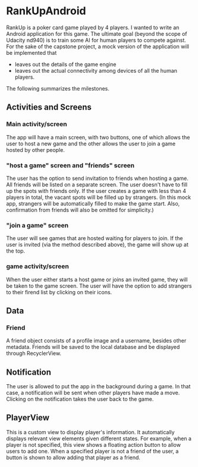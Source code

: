 # RankUpAndroid
RankUp is a poker card game played by 4 players. I wanted to write an Android application for this game. The ultimate goal (beyond the scope of Udacity nd940) is to train some AI for human players to compete against. For the sake of the capstone project, a mock version of the application will be implemented that 
- leaves out the details of the game engine
- leaves out the actual connectivity among devices of all the human players.

The following summarizes the milestones.

## Activities and Screens
### Main activity/screen
The app will have a main screen, with two buttons, one of which allows the user to host a new game and the other allows the user to join a game hosted by other people.

### "host a game" screen and "friends" screen
The user has the option to send invitation to friends when hosting a game. All friends will be listed on a separate screen. The user doesn't have to fill up the spots with friends only. If the user creates a game with less than 4 players in total, the vacant spots will be filled up by strangers. (In this mock app, strangers will be automatically filled to make the game start. Also, confirmation from friends will also be omitted for simplicity.)

### "join a game" screen
The user will see games that are hosted waiting for players to join. If the user is invited (via the method described above), the game will show up at the top.

### game activity/screen
When the user either starts a host game or joins an invited game, they will be taken to the game screen. The user will have the option to add strangers to their firend list by clicking on their icons.

## Data
### Friend
A friend object consists of a profile image and a username, besides other metadata. Friends will be saved to the local database and be displayed through RecyclerView.

## Notification
The user is allowed to put the app in the background during a game. In that case, a notification will be sent when other players have made a move. Clicking on the notification takes the user back to the game. 

## PlayerView
This is a custom view to display player's information. It automatically displays relevant view elements given different states. For example, when a player is not specified, this view shows a floating action button to allow users to add one. When a specified player is not a friend of the user, a button is shown to allow adding that player as a friend.